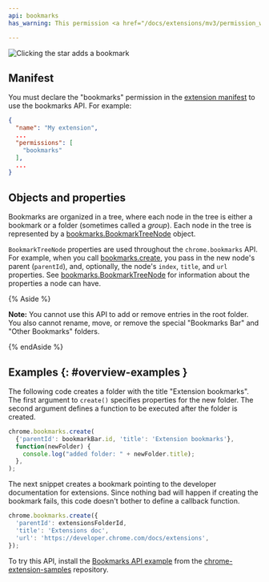 ```yaml
---
api: bookmarks
has_warning: This permission <a href="/docs/extensions/mv3/permission_warnings/#permissions_with_warnings">triggers a warning</a>.

---
```


![Clicking the star adds a bookmark](bookmarks.png)

## Manifest

You must declare the "bookmarks" permission in the [extension manifest][1] to use the bookmarks API.
For example:

```json
{
  "name": "My extension",
  ...
  "permissions": [
    "bookmarks"
  ],
  ...
}
```

## Objects and properties

Bookmarks are organized in a tree, where each node in the tree is either a bookmark or a folder
(sometimes called a _group_). Each node in the tree is represented by a
[bookmarks.BookmarkTreeNode][2] object.

`BookmarkTreeNode` properties are used throughout the `chrome.bookmarks` API. For example, when you
call [bookmarks.create][3], you pass in the new node's parent (`parentId`), and, optionally, the
node's `index`, `title`, and `url` properties. See [bookmarks.BookmarkTreeNode][4] for information
about the properties a node can have.

{% Aside %}

**Note:** You cannot use this API to add or remove entries in the root folder. You also cannot
rename, move, or remove the special "Bookmarks Bar" and "Other Bookmarks" folders.

{% endAside %}

## Examples {: #overview-examples }

The following code creates a folder with the title "Extension bookmarks". The first argument to
`create()` specifies properties for the new folder. The second argument defines a function to be
executed after the folder is created.

```js
chrome.bookmarks.create(
  {'parentId': bookmarkBar.id, 'title': 'Extension bookmarks'},
  function(newFolder) {
    console.log("added folder: " + newFolder.title);
  },
);
```

The next snippet creates a bookmark pointing to the developer documentation for extensions. Since
nothing bad will happen if creating the bookmark fails, this code doesn't bother to define a
callback function.

```js
chrome.bookmarks.create({
  'parentId': extensionsFolderId,
  'title': 'Extensions doc',
  'url': 'https://developer.chrome.com/docs/extensions',
});
```

To try this API, install the [Bookmarks API example][6] from the [chrome-extension-samples][5]
repository.

[1]: /docs/extensions/mv3/manifest
[2]: #type-BookmarkTreeNode
[3]: #method-create
[4]: #type-BookmarkTreeNode
[5]: https://github.com/GoogleChrome/chrome-extensions-samples/tree/main/api-samples
[6]: https://github.com/GoogleChrome/chrome-extensions-samples/tree/main/api-samples/bookmarks
